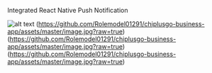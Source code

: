 Integrated React Native Push Notification

![alt text](https://github.com/Rolemodel01291/chiplusgo-business-app/assets/master/image.jpg?raw=true)
(https://github.com/Rolemodel01291/chiplusgo-business-app/assets/master/image.jpg?raw=true)
(https://github.com/Rolemodel01291/chiplusgo-business-app/assets/master/image.jpg?raw=true)
(https://github.com/Rolemodel01291/chiplusgo-business-app/assets/master/image.jpg?raw=true)